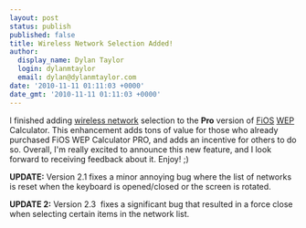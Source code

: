 ```yaml
---
layout: post
status: publish
published: false
title: Wireless Network Selection Added!
author:
  display_name: Dylan Taylor
  login: dylanmtaylor
  email: dylan@dylanmtaylor.com
date: '2010-11-11 01:11:03 +0000'
date_gmt: '2010-11-11 01:11:03 +0000'
---
```

<p>I finished adding <a class="zem_slink" title="Wireless network" rel="wikipedia" href="http://en.wikipedia.org/wiki/Wireless_network">wireless network</a> selection to the <strong>Pro</strong> version of <a class="zem_slink" title="Verizon FiOS" rel="wikipedia" href="http://en.wikipedia.org/wiki/Verizon_FiOS">FiOS</a> <a class="zem_slink" title="Wired Equivalent Privacy" rel="wikipedia" href="http://en.wikipedia.org/wiki/Wired_Equivalent_Privacy">WEP</a> Calculator. This enhancement adds tons of value for those who already purchased FiOS WEP Calculator PRO, and adds an incentive for others to do so. Overall, I'm really excited to announce this new feature, and I look forward to receiving feedback about it. Enjoy! ;)</p>
<p><strong>UPDATE:</strong> Version 2.1 fixes a minor annoying bug where the list of networks is reset when the keyboard is opened/closed or the screen is rotated.</p>
<p><strong>UPDATE 2:</strong> Version 2.3  fixes a significant bug that resulted in a force close when selecting certain items in the network list.</p>
